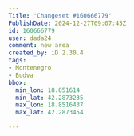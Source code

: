 ```yaml
---
Title: 'Changeset #160666779'
PublishDate: 2024-12-27T09:07:45Z
id: 160666779
user: dada24
comment: new area
created_by: iD 2.30.4
tags:
- Montenegro
- Budva
bbox:
  min_lon: 18.851614
  min_lat: 42.2873235
  max_lon: 18.8516437
  max_lat: 42.2873454

---
```

